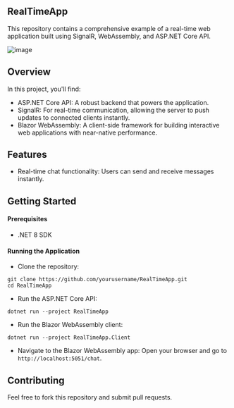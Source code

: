 ## RealTimeApp
This repository contains a comprehensive example of a real-time web application built using SignalR, WebAssembly, and ASP.NET Core API.

![image](https://blogs.shahriyarali.com/assets/images/realtimeapp.gif)

## Overview
In this project, you'll find:

- ASP.NET Core API: A robust backend that powers the application.
- SignalR: For real-time communication, allowing the server to push updates to connected clients instantly.
- Blazor WebAssembly: A client-side framework for building interactive web applications with near-native performance.

## Features
- Real-time chat functionality: Users can send and receive messages instantly.

## Getting Started

#### Prerequisites
- .NET 8 SDK

#### Running the Application

- Clone the repository:
```
git clone https://github.com/yourusername/RealTimeApp.git
cd RealTimeApp
```

- Run the ASP.NET Core API:
```
dotnet run --project RealTimeApp
```

- Run the Blazor WebAssembly client:
```
dotnet run --project RealTimeApp.Client
```

- Navigate to the Blazor WebAssembly app:
Open your browser and go to `http://localhost:5051/chat`.

## Contributing
Feel free to fork this repository and submit pull requests.
